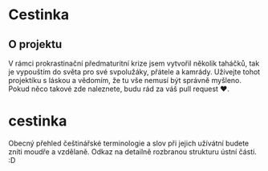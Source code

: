 # Cestinka
## O projektu
V rámci prokrastinační předmaturitní krize jsem vytvořil několik taháčků, tak je vypouštím do světa pro své svpolužáky, přátele a kamrády. Užívejte tohot projektíku s láskou a vědomím, že tu vše nemusí být správně myšleno. Pokud něco takové zde naleznete, budu rád za váš pull request ♥.
# cestinka
Obecný přehled češtinářské terminologie a slov při jejich užívátní budete zníti moudře a vzdělaně.
Odkaz na detailně rozbranou strukturu ústní části. :D
